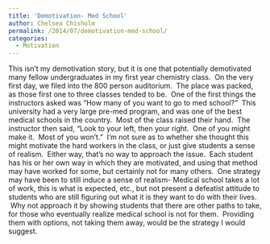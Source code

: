 ```yaml
---
title: 'Demotivation- Med School'
author: Chelsea Chisholm
permalink: /2014/07/demotivation-med-school/
categories:
  - Motivation
---
```

This isn&#8217;t my demotivation story, but it is one that potentially demotivated many fellow undergraduates in my first year chemistry class.  On the very first day, we filed into the 800 person auditorium.  The place was packed, as those first one to three classes tended to be.  One of the first things the instructors asked was &#8220;How many of you want to go to med school?&#8221;  This university had a very large pre-med program, and was one of the best medical schools in the country.  Most of the class raised their hand.  The instructor then said, &#8220;Look to your left, then your right.  One of you might make it.  Most of you won&#8217;t.&#8221;  I&#8217;m not sure as to whether she thought this might motivate the hard workers in the class, or just give students a sense of realism.  Either way, that&#8217;s no way to approach the issue.  Each student has his or her own way in which they are motivated, and using that method may have worked for some, but certainly not for many others.  One strategy may have been to still induce a sense of realism- Medical school takes a lot of work, this is what is expected, etc., but not present a defeatist attitude to students who are still figuring out what it is they want to do with their lives.  Why not approach it by showing students that there are other paths to take, for those who eventually realize medical school is not for them.  Providing them with options, not taking them away, would be the strategy I would suggest.
